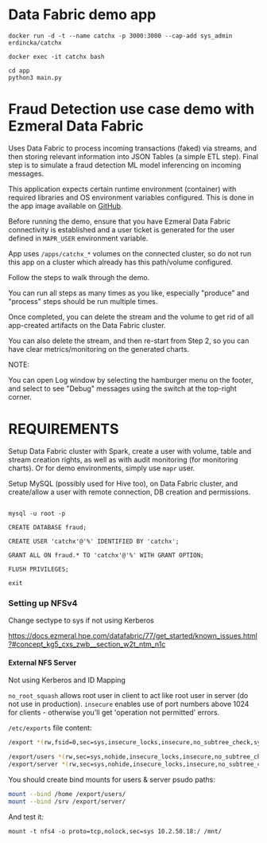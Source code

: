 
# Data Fabric demo app

`docker run -d -t --name catchx -p 3000:3000 --cap-add sys_admin erdincka/catchx`

`docker exec -it catchx bash`

```shell
cd app
python3 main.py
```


# Fraud Detection use case demo with Ezmeral Data Fabric

Uses Data Fabric to process incoming transactions (faked) via streams, and then storing relevant information into JSON Tables (a simple ETL step). Final step is to simulate a fraud detection ML model inferencing on incoming messages.

This application expects certain runtime environment (container) with required libraries and OS environment variables configured. This is done in the app image available on [GitHub](https://github.com/erdincka/catchx-image).

Before running the demo, ensure that you have Ezmeral Data Fabric connectivity is established and a user ticket is generated for the user defined in `MAPR_USER` environment variable.

App uses `/apps/catchx_*` volumes on the connected cluster, so do not run this app on a cluster which already has this path/volume configured.

Follow the steps to walk through the demo.

You can run all steps as many times as you like, especially "produce" and "process" steps should be run multiple times.

Once completed, you can delete the stream and the volume to get rid of all app-created artifacts on the Data Fabric cluster.

You can also delete the stream, and then re-start from Step 2, so you can have clear metrics/monitoring on the generated charts.

NOTE:

You can open Log window by selecting the hamburger menu on the footer, and select to see "Debug" messages using the switch at the top-right corner.


# REQUIREMENTS

Setup Data Fabric cluster with Spark, create a user with volume, table and stream creation rights, as well as with audit monitoring (for monitoring charts). Or for demo environments, simply use `mapr` user.

Setup MySQL (possibly used for Hive too), on Data Fabric cluster, and create/allow a user with remote connection, DB creation and permissions.

```shell

mysql -u root -p

CREATE DATABASE fraud;

CREATE USER 'catchx'@'%' IDENTIFIED BY 'catchx';

GRANT ALL ON fraud.* TO 'catchx'@'%' WITH GRANT OPTION;

FLUSH PRIVILEGES;

exit

```


### Setting up NFSv4

Change sectype to sys if not using Kerberos

https://docs.ezmeral.hpe.com/datafabric/77/get_started/known_issues.html?#concept_kg5_cxs_zwb__section_w2t_ntm_n1c


#### External NFS Server

Not using Kerberos and ID Mapping

`no_root_squash` allows root user in client to act like root user in server (do not use in production).
`insecure` enables use of port numbers above 1024 for clients - otherwise you'll get 'operation not permitted' errors.

`/etc/exports` file content:

```bash
/export	*(rw,fsid=0,sec=sys,insecure_locks,insecure,no_subtree_check,sync,no_root_squash)

/export/users *(rw,sec=sys,nohide,insecure_locks,insecure,no_subtree_check,sync,no_root_squash)
/export/server *(rw,sec=sys,nohide,insecure_locks,insecure,no_subtree_check,sync,no_root_squash)
```

You should create bind mounts for users & server psudo paths:

```bash
mount --bind /home /export/users/
mount --bind /srv /export/server/
```

And test it:

`mount -t nfs4 -o proto=tcp,nolock,sec=sys 10.2.50.18:/ /mnt/`
